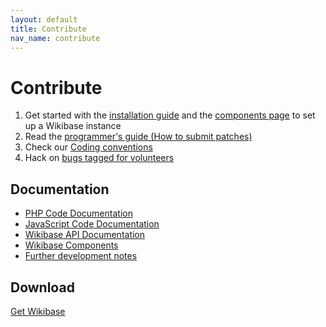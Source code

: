 ```yaml
---
layout: default
title: Contribute
nav_name: contribute
---
```


# Contribute

1. Get started with the [installation guide]({{site.url}}/usage) and the [components page]({{site.url}}/components) to set up a Wikibase instance
2. Read the [programmer's guide (How to submit patches)](https://www.mediawiki.org/wiki/Wikibase/Programmer%27s_guide_to_Wikibase)
3. Check our [Coding conventions](https://www.mediawiki.org/wiki/Wikibase/Coding_conventions)
4. Hack on [bugs tagged for volunteers](https://bugzilla.wikimedia.org/buglist.cgi?keywords=need-volunteer%2C%20&keywords_type=allwords&emailcc1=1&list_id=151541&resolution=---&emailtype1=exact&emailassigned_to1=1&query_format=advanced&email1=wikidata-bugs%40lists.wikimedia.org)

## Documentation

- [PHP Code Documentation](http://wbdoc.wmflabs.org/)
- [JavaScript Code Documentation](http://wbdoc.wmflabs.org/js)
- [Wikibase API Documentation](https://www.mediawiki.org/wiki/Wikibase/API)
- [Wikibase Components]({{site.url}}/components)
- [Further development notes](https://www.mediawiki.org/wiki/Wikibase/Notes)

<h2 id="download">Download</h2>
<a class="btn btn-primary btn-lg" href="https://github.com/wikimedia/mediawiki-extensions-Wikibase">
	<i class="fa fa-github-alt"></i> Get Wikibase
</a>
